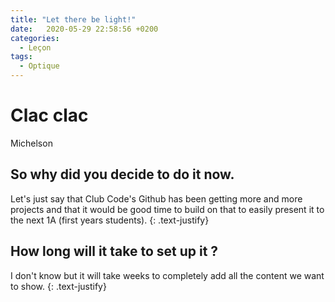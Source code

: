 ```yaml
---
title: "Let there be light!"
date:   2020-05-29 22:58:56 +0200
categories:
  - Leçon
tags:
  - Optique
---
```


# Clac clac

Michelson
<!-- code : markdown -->

## So why did you decide to do it now.

Let's just say that Club Code's Github has been getting more and more projects and that it would be good time to build on that to easily present it to the next 1A (first years students).
{: .text-justify}
<!-- De base texte aligné à gauche, pour avoir justifié car plus joli. Le faire à chaque paragraphe. Sinon, faire une page HTML -->

## How long will it take to set up it ?

I don't know but it will take weeks to completely add all the content we want to show.
{: .text-justify}


